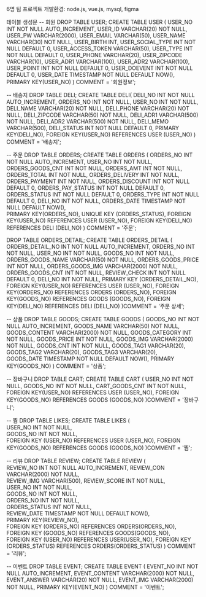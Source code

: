 6명 팀 프로젝트 개발환경: node.js, vue.js, mysql, figma

테이블 생성문
-- 회원
DROP TABLE USER;
CREATE TABLE USER  (
USER_NO INT NOT NULL AUTO_INCREMENT,
USER_ID VARCHAR(20) NOT NULL,
USER_PW VARCHAR(2000),
USER_EMAIL VARCHAR(50),
USER_NAME VARCHAR(30) NOT NULL,
USER_BIRTH INT,
USER_SOCIAL_TYPE INT NOT NULL DEFAULT 0,
USER_ACCESS_TOKEN VARCHAR(50),
USER_TYPE INT NOT NULL DEFAULT 0,
USER_PHONE VARCHAR(20),
USER_ZIPCODE VARCHAR(10),
USER_ADR1 VARCHAR(100),
USER_ADR2 VARCHAR(100),
USER_POINT INT NOT NULL DEFAULT 0,
USER_DOEVENT INT NOT NULL DEFAULT 0,
USER_DATE TIMESTAMP NOT NULL DEFAULT NOW(),
PRIMARY KEY(USER_NO)
) COMMENT = '회원정보';

-- 배송지
DROP TABLE DELI;
CREATE TABLE DELI(
DELI_NO INT NOT NULL AUTO_INCREMENT,
ORDERS_NO INT NOT NULL,
USER_NO INT NOT NULL,
DELI_NAME VARCHAR(20) NOT NULL,
DELI_PHONE VARCHAR(20) NOT NULL,
DELI_ZIPCODE VARCHAR(50) NOT NULL,
DELI_ADR1 VARCHAR(500) NOT NULL,
DELI_ADR2 VARCHAR(500) NOT NULL,
DELI_MEMO VARCHAR(500),
DELI_STATUS INT NOT NULL DEFAULT 0,
PRIMARY KEY(DELI_NO),
FOREIGN KEY(USER_NO) REFERENCES USER (USER_NO)
) COMMENT = '배송지';

-- 주문
DROP TABLE ORDERS;
CREATE TABLE ORDERS  (
ORDERS_NO INT NOT NULL AUTO_INCREMENT,
USER_NO INT NOT NULL,
ORDERS_GOODS_CNT INT NOT NULL,
ORDERS_AMT INT NOT NULL,
ORDERS_TOTAL INT NOT NULL,
ORDERS_DELIVERY INT NOT NULL,
ORDERS_PAYMENT INT NOT NULL,
ORDERS_DISCOUNT INT NOT NULL DEFAULT 0,
ORDERS_PAY_STATUS INT NOT NULL DEFAULT 0,
ORDERS_STATUS INT NOT NULL DEFAULT 0,
ORDERS_TYPE INT NOT NULL DEFAULT 0,
DELI_NO INT NOT NULL,
ORDERS_DATE TIMESTAMP NOT NULL DEFAULT NOW(),  
PRIMARY KEY(ORDERS_NO),
UNIQUE KEY (ORDERS_STATUS),
FOREIGN KEY(USER_NO) REFERENCES USER (USER_NO),
FOREIGN KEY(DELI_NO) REFERENCES DELI (DELI_NO)
) COMMENT = '주문';

DROP TABLE ORDERS_DETAIL;
CREATE TABLE ORDERS_DETAIL (
ORDERS_DETAIL_NO INT NOT NULL AUTO_INCREMENT,
ORDERS_NO INT NOT NULL,
USER_NO INT NOT NULL,
GOODS_NO INT NOT NULL,
ORDERS_GOODS_NAME VARCHAR(50) NOT NULL,
ORDERS_GOODS_PRICE INT NOT NULL,
ORDERS_GOODS_IMG VARCHAR(2000) NOT NULL,
ORDERS_GOODS_CNT INT NOT NULL,
REVIEW_CHECK INT NOT NULL DEFAULT 0,
DELI_NO INT NOT NULL,
PRIMARY KEY (ORDERS_DETAIL_NO),
FOREIGN KEY(USER_NO) REFERENCES USER (USER_NO),
FOREIGN KEY(ORDERS_NO) REFERENCES ORDERS (ORDERS_NO),
FOREIGN KEY(GOODS_NO) REFERENCES GOODS (GOODS_NO),
FOREIGN KEY(DELI_NO) REFERENCES DELI (DELI_NO)
)COMMENT = '주문 상세';

-- 상품
DROP TABLE GOODS;
CREATE TABLE GOODS  (
GOODS_NO INT NOT NULL AUTO_INCREMENT,
GOODS_NAME VARCHAR(50) NOT NULL,
GOODS_CONTENT VARCHAR(2000) NOT NULL,
GOODS_CATEGORY INT NOT NULL,
GOODS_PRICE INT NOT NULL,
GOODS_IMG VARCHAR(2000) NOT NULL,
GOODS_CNT INT NOT NULL,
GOODS_TAG1 VARCHAR(20), 
GOODS_TAG2 VARCHAR(20),
GOODS_TAG3 VARCHAR(20),   
GOODS_DATE TIMESTAMP NOT NULL DEFAULT NOW(), 
PRIMARY KEY(GOODS_NO)
) COMMENT = '상품';

-- 장바구니
DROP TABLE CART;
CREATE TABLE CART (
USER_NO INT NOT NULL,
GOODS_NO INT NOT NULL,
CART_GOODS_CNT INT NOT NULL,
FOREIGN KEY(USER_NO) REFERENCES USER (USER_NO),
FOREIGN KEY(GOODS_NO) REFERENCES GOODS (GOODS_NO)
)COMMENT = '장바구니';

-- 찜
DROP TABLE LIKES;
CREATE TABLE LIKES (		
USER_NO INT NOT NULL,		
GOODS_NO INT NOT NULL,		
FOREIGN KEY (USER_NO) REFERENCES USER (USER_NO),
FOREIGN KEY(GOODS_NO) REFERENCES GOODS (GOODS_NO)
)COMMENT = '찜';

-- 리뷰
DROP TABLE REVIEW;
CREATE TABLE REVIEW (		
REVIEW_NO INT NOT NULL AUTO_INCREMENT,
REVIEW_CON VARCHAR(2000) NOT NULL,		
REVIEW_IMG VARCHAR(500),
REVIEW_SCORE INT NOT NULL,		
USER_NO INT NOT NULL,		
GOODS_NO INT NOT NULL,		
ORDERS_NO INT NOT NULL,		
ORDERS_STATUS INT NOT NULL,		
REVIEW_DATE TIMESTAMP NOT NULL DEFAULT NOW(), 	
PRIMARY KEY(REVIEW_NO),		
FOREIGN KEY (ORDERS_NO) REFERENCES ORDERS(ORDERS_NO),		
FOREIGN KEY (GOODS_NO) REFERENCES GOODS(GOODS_NO),		
FOREIGN KEY (USER_NO) REFERENCES USER(USER_NO),
FOREIGN KEY (ORDERS_STATUS) REFERENCES ORDERS(ORDERS_STATUS)
) COMMENT = '리뷰';
			

-- 이벤트
DROP TABLE EVENT;
CREATE TABLE EVENT  (
EVENT_NO INT NOT NULL AUTO_INCREMENT,
EVENT_CONTENT VARCHAR(2000) NOT NULL,
EVENT_ANSWER VARCHAR(20) NOT NULL,
EVENT_IMG VARCHAR(2000) NOT NULL,
PRIMARY KEY(EVENT_NO)
) COMMENT = '이벤트';
